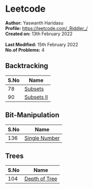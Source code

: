 # Leetcode

**Author:** Yaswanth Haridasu <br>
**Profile:** https://leetcode.com/_Riddler_/ <br>
**Created on:** 13th February 2022 <br><br>
**Last Modified:** 15th February 2022<br>
**No.of Problems:** 4


 ## Backtracking
 S.No | Name |
---------|----------|
 78 | [Subsets](https://leetcode.com/problems/subsets/) |
 90 | [Subsets II](https://leetcode.com/problems/subsets-ii/) |

## Bit-Manipulation
 S.No | Name |
---------|----------|
136 | [Single Number](https://leetcode.com/problems/single-number/) |


## Trees
 S.No | Name |
---------|----------|
 104 | [Depth of Tree](https://leetcode.com/problems/maximum-depth-of-binary-tree/) |
